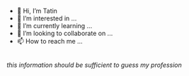 - 👋 Hi, I’m Tatin
- 👀 I’m interested in ...
- 🌱 I’m currently learning ...
- 💞️ I’m looking to collaborate on ...
- 📫 How to reach me ...
<br>
<i>this information should be sufficient to guess my profession</i>
<!---
T4tin/T4tin is a ✨ special ✨ repository because its `README.md` (this file) appears on your GitHub profile.
You can click the Preview link to take a look at your changes.
--->

